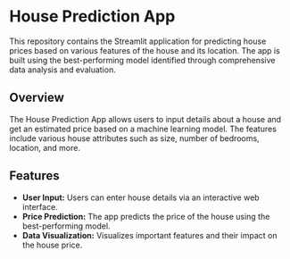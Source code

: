 # House Prediction App

This repository contains the Streamlit application for predicting house prices based on various features of the house and its location. The app is built using the best-performing model identified through comprehensive data analysis and evaluation.

## Overview

The House Prediction App allows users to input details about a house and get an estimated price based on a machine learning model. The features include various house attributes such as size, number of bedrooms, location, and more.

## Features

- **User Input:** Users can enter house details via an interactive web interface.
- **Price Prediction:** The app predicts the price of the house using the best-performing model.
- **Data Visualization:** Visualizes important features and their impact on the house price.
